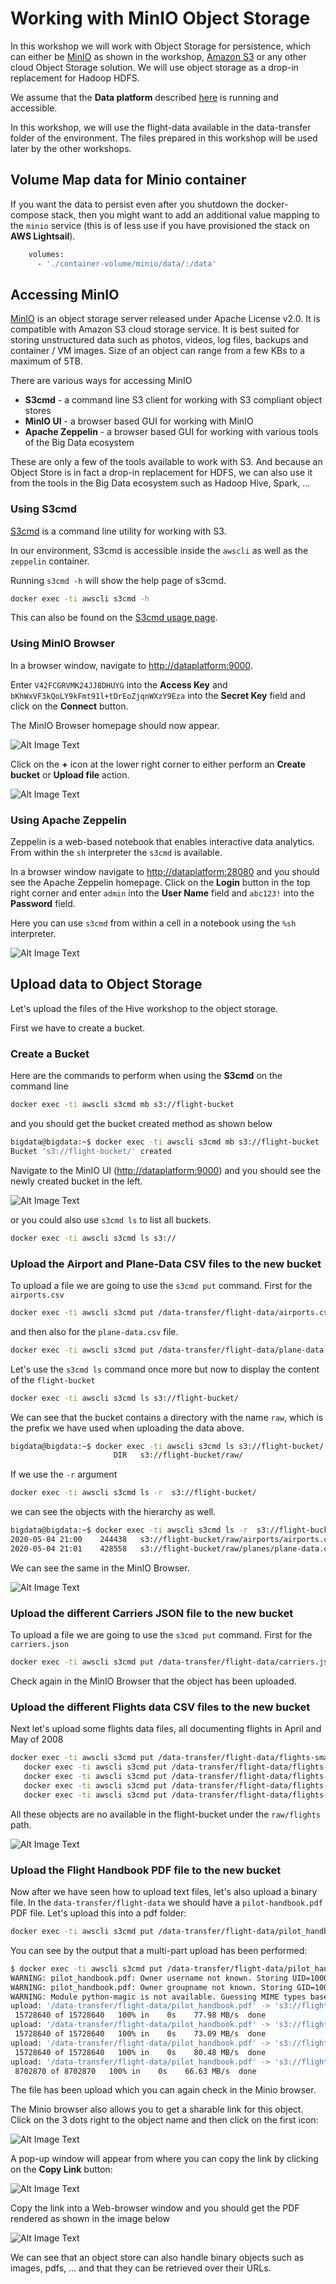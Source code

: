 # Working with MinIO 	Object Storage

In this workshop we will work with Object Storage for persistence, which can either be [MinIO](https://min.io/) as shown in the workshop, [Amazon S3](https://aws.amazon.com/s3/) or any other cloud Object Storage solution. We will use object storage as a drop-in replacement for Hadoop HDFS.

We assume that the **Data platform** described [here](../01-environment) is running and accessible.

In this workshop, we will use the flight-data available in the data-transfer folder of the environment. 
The files prepared in this workshop will be used later by the other workshops. 

## Volume Map data for Minio container

If you want the data to persist even after you shutdown the docker-compose stack, then you might want to add an additional value mapping to the `minio` service (this is of less use if you have provisioned the stack on **AWS Lightsail**). 

```bash
    volumes:
      - './container-volume/minio/data/:/data'
```

##	 Accessing MinIO

[MinIO](https://min.io/) is an object storage server released under Apache License v2.0. It is compatible with Amazon S3 cloud storage service. It is best suited for storing unstructured data such as photos, videos, log files, backups and container / VM images. Size of an object can range from a few KBs to a maximum of 5TB.

There are various ways for accessing MinIO

 * **S3cmd** - a command line S3 client for working with S3 compliant object stores
 * **MinIO UI** - a browser based GUI for working with MinIO
 * **Apache Zeppelin** - a browser based GUI for working with various tools of the Big Data ecosystem

These are only a few of the tools available to work with S3. And because an Object Store is in fact a drop-in replacement for HDFS, we can also use it from the tools in the Big Data ecosystem such as Hadoop Hive, Spark, ...

### Using S3cmd

[S3cmd](https://s3tools.org/s3cmd) is a command line utility for working with S3. 

In our environment, S3cmd is accessible inside the `awscli` as well as the `zeppelin` container.  

Running `s3cmd -h` will show the help page of s3cmd.

```bash
docker exec -ti awscli s3cmd -h
```

This can also be found on the [S3cmd usage page](https://s3tools.org/usage).

### Using MinIO Browser

In a browser window, navigate to <http://dataplatform:9000>. 

Enter `V42FCGRVMK24JJ8DHUYG` into the **Access Key** and  `bKhWxVF3kQoLY9kFmt91l+tDrEoZjqnWXzY9Eza` into the **Secret Key** field and click on the **Connect** button.  

The MinIO Browser homepage should now appear.
 
![Alt Image Text](./images/minio-home.png "Minio Homepage")

Click on the **+** icon at the lower right corner to either perform an **Create bucket** or **Upload file** action.

![Alt Image Text](./images/minio-action-menu.png "Minio Action Menu")

### Using Apache Zeppelin

Zeppelin is a web-based notebook that enables interactive data analytics. From within the `sh` interpreter the `s3cmd` is available. 

In a browser window navigate to <http://dataplatform:28080> and you should see the Apache Zeppelin homepage. Click on the **Login** button  in the top right corner and enter `admin` into the **User Name** field and `abc123!` into the **Password** field. 

Here you can use `s3cmd` from within a cell in a notebook using the `%sh` interpreter.

![Alt Image Text](./images/zeppelin-s3cmd.png "Zeppelin S3cmd")

##	 Upload data to Object Storage

Let's upload the files of the Hive workshop to the object storage. 

First we have to create a bucket.

### Create a Bucket

Here are the commands to perform when using the **S3cmd** on the command line

```bash
docker exec -ti awscli s3cmd mb s3://flight-bucket
```

and you should get the bucket created method as shown below

```bash
bigdata@bigdata:~$ docker exec -ti awscli s3cmd mb s3://flight-bucket
Bucket 's3://flight-bucket/' created
```

Navigate to the MinIO UI (<http://dataplatform:9000>) and you should see the newly created bucket in the left. 

![Alt Image Text](./images/minio-show-bucket.png "Minio show bucket")

or you could also use `s3cmd ls` to list all buckets.

```bash
docker exec -ti awscli s3cmd ls s3://
```

### Upload the Airport and Plane-Data CSV files to the new bucket

To upload a file we are going to use the `s3cmd put` command. First for the `airports.csv`

```bash
docker exec -ti awscli s3cmd put /data-transfer/flight-data/airports.csv s3://flight-bucket/raw/airports/airports.csv
```

and then also for the `plane-data.csv` file. 

```bash
docker exec -ti awscli s3cmd put /data-transfer/flight-data/plane-data.csv s3://flight-bucket/raw/planes/plane-data.csv
```

Let's use the `s3cmd ls` command once more but now to display the content of the `flight-bucket`

```bash
docker exec -ti awscli s3cmd ls s3://flight-bucket/
```

We can see that the bucket contains a directory with the name `raw`, which is the prefix we have used when uploading the data above. 

```bash
bigdata@bigdata:~$ docker exec -ti awscli s3cmd ls s3://flight-bucket/
                       DIR   s3://flight-bucket/raw/
```

If we use the `-r` argument

```bash
docker exec -ti awscli s3cmd ls -r  s3://flight-bucket/
```

we can see the objects with the hierarchy as well. 

```bash
bigdata@bigdata:~$ docker exec -ti awscli s3cmd ls -r  s3://flight-bucket/
2020-05-04 21:00    244438   s3://flight-bucket/raw/airports/airports.csv
2020-05-04 21:01    428558   s3://flight-bucket/raw/planes/plane-data.csv
```

We can see the same in the MinIO Browser.  

![Alt Image Text](./images/minio-list-objects.png "Minio list objects")


### Upload the different Carriers JSON file to the new bucket

To upload a file we are going to use the `s3cmd put` command. First for the `carriers.json`

```bash
docker exec -ti awscli s3cmd put /data-transfer/flight-data/carriers.json s3://flight-bucket/raw/carriers/carriers.json
```

Check again in the MinIO Browser that the object has been uploaded.

### Upload the different Flights data CSV files to the new bucket

Next let's upload some flights data files, all documenting flights in April and May of 2008

```bash
docker exec -ti awscli s3cmd put /data-transfer/flight-data/flights-small/flights_2008_4_1.csv s3://flight-bucket/raw/flights/ &&
   docker exec -ti awscli s3cmd put /data-transfer/flight-data/flights-small/flights_2008_4_2.csv s3://flight-bucket/raw/flights/ &&
   docker exec -ti awscli s3cmd put /data-transfer/flight-data/flights-small/flights_2008_5_1.csv s3://flight-bucket/raw/flights/ &&
   docker exec -ti awscli s3cmd put /data-transfer/flight-data/flights-small/flights_2008_5_2.csv s3://flight-bucket/raw/flights/ &&
   docker exec -ti awscli s3cmd put /data-transfer/flight-data/flights-small/flights_2008_5_3.csv s3://flight-bucket/raw/flights/
```

All these objects are no available in the flight-bucket under the `raw/flights` path.

![Alt Image Text](./images/minio-flights.png "Minio list objects")

### Upload the Flight Handbook PDF file to the new bucket

Now after we have seen how to upload text files, let's also upload a binary file. In the `data-transfer/flight-data` we should have a `pilot-handbook.pdf` PDF file. Let's upload this into a pdf folder:

```bash
docker exec -ti awscli s3cmd put /data-transfer/flight-data/pilot_handbook.pdf s3://flight-bucket/raw/pdf/
```

You can see by the output that a multi-part upload has been performed:

```bash
$ docker exec -ti awscli s3cmd put /data-transfer/flight-data/pilot_handbook.pdf s3://flight-bucket/raw/pdf/
WARNING: pilot_handbook.pdf: Owner username not known. Storing UID=1000 instead.
WARNING: pilot_handbook.pdf: Owner groupname not known. Storing GID=1000 instead.
WARNING: Module python-magic is not available. Guessing MIME types based on file extensions.
upload: '/data-transfer/flight-data/pilot_handbook.pdf' -> 's3://flight-bucket/raw/pdf/pilot_handbook.pdf'  [part 1 of 4, 15MB] [1 of 1]
 15728640 of 15728640   100% in    0s    77.98 MB/s  done
upload: '/data-transfer/flight-data/pilot_handbook.pdf' -> 's3://flight-bucket/raw/pdf/pilot_handbook.pdf'  [part 2 of 4, 15MB] [1 of 1]
 15728640 of 15728640   100% in    0s    73.09 MB/s  done
upload: '/data-transfer/flight-data/pilot_handbook.pdf' -> 's3://flight-bucket/raw/pdf/pilot_handbook.pdf'  [part 3 of 4, 15MB] [1 of 1]
 15728640 of 15728640   100% in    0s    80.48 MB/s  done
upload: '/data-transfer/flight-data/pilot_handbook.pdf' -> 's3://flight-bucket/raw/pdf/pilot_handbook.pdf'  [part 4 of 4, 8MB] [1 of 1]
 8702870 of 8702870   100% in    0s    66.63 MB/s  done
```

The file has been upload which you can again check in the Minio browser.

The Minio browser also allows you to get a sharable link for this object. Click on the 3 dots right to the object name and then click on the first icon:

![Alt Image Text](./images/minio-share-link.png "Minio list objects")

A pop-up window will appear from where you can copy the link by clicking on the **Copy Link** button:

![Alt Image Text](./images/minio-share-link-2.png "Minio list objects")

Copy the link into a Web-browser window and you should get the PDF rendered as shown in the image below

![Alt Image Text](./images/minio-share-link-3.png "Minio list objects")

We can see that an object store can also handle binary objects such as images, pdfs, ... and that they can be retrieved over their URLs. 